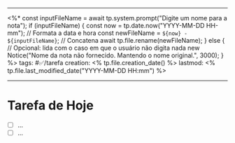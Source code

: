 
---
<%*
const inputFileName = await tp.system.prompt("Digite um nome para a nota");
if (inputFileName) {
  const now = tp.date.now("YYYY-MM-DD HH-mm"); // Formata a data e hora
  const newFileName = `${now} - ${inputFileName}`; // Concatena
  await tp.file.rename(newFileName);
} else {
  // Opcional: lida com o caso em que o usuário não digita nada
  new Notice("Nome da nota não fornecido. Mantendo o nome original.", 3000);
}
%>
tags: #✅/tarefa
creation: <% tp.file.creation_date() %>
lastmod: <% tp.file.last_modified_date("YYYY-MM-DD HH:mm") %>

---

# Tarefa de Hoje

- [ ]  ...
- [ ]  ...